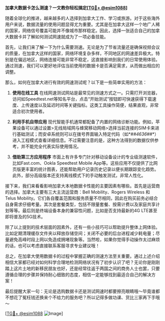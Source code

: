 **加拿大数据卡怎么测速？一文教你轻松搞定[[TG💪+ @esim1088](https://t.me/s/esim1088)]**

随着全球化的推进，越来越多的人选择到加拿大工作、学习或旅游。对于这些海外用户来说，数据流量的使用问题显得尤为重要。尤其是在加拿大这样一个地广人稀的国家，网络信号覆盖可能并不像城市那样稳定。因此，选择一张适合自己的加拿大数据卡并了解如何测试网速就成为了一项必备技能。

首先，让我们来了解一下为什么需要测速。无论是为了节省流量还是确保视频会议的质量，在加拿大这样的国家，网络环境复杂多样，不同地区的网速差异极大。特别是在偏远地区，网络连接可能非常不稳定，这直接影响到我们的日常使用体验。通过测速，我们可以更好地评估当前使用的数据卡是否满足需求，从而做出相应的调整。

那么，如何在加拿大进行有效的网速测试呢？以下是一些简单实用的方法：

1. **使用在线工具**
   在线网速测试网站是最常见的测速方式之一。只需打开浏览器，访问如Speedtest.net等知名平台，点击“开始测试”按钮即可快速获得下载速度、上传速度以及延迟时间等关键指标。这类工具操作简便，结果直观，非常适合初次使用者。

2. **利用手机自带应用**
   现代智能手机通常都配备了内置的网络诊断功能。例如，苹果设备可以通过设置>无线局域网与蜂窝移动网络>选择当前连接的SIM卡来进行基础测试；而安卓系统则可以在拨号界面输入特定代码（如*#*#4636#*#*）进入工程模式查看详细信息。不过需要注意的是，这种方法得到的数据仅供参考，并不能完全代表实际使用情况。

3. **借助第三方应用程序**
   市面上有许多专门针对移动设备设计的专业级测速软件，比如Fast.com、Ookla Speedtest Mobile App等。这些应用不仅提供了比网页版更丰富的统计图表，还能帮助用户记录历史记录以便长期跟踪变化趋势。此外，部分高级版本还支持离线模式下的手动触发测试，非常人性化。

接下来，我们来看看影响加拿大本地数据卡性能的主要因素有哪些。首先是运营商的选择。加拿大主要有三大主流运营商：Bell Mobility、Rogers Wireless 和 Telus Mobility。它们各自覆盖范围和服务质量不尽相同，因此在购买前务必结合自身需求仔细考量。其次是套餐类型，包括不限量套餐、按需计费以及家庭共享计划等等。最后则是终端设备本身的兼容性问题，比如是否支持最新的4G LTE甚至即将普及的5G技术。

除了以上提到的技术层面的因素外，还有一些小技巧可以帮助提升整体上网体验。比如定期清理缓存文件夹以释放存储空间；关闭不必要的后台进程减少耗电量；尽量避免高峰时段上网以免造成拥堵现象等。当然啦，如果你觉得手动操作太过麻烦的话，也可以考虑直接联系客服寻求专业建议哦！

总之，在加拿大使用数据卡的过程中掌握正确的测速方法至关重要。通过上述介绍相信大家都已经对如何科学合理地检测网络状况有了初步认识了吧？无论你是刚刚踏上这片土地的新移民朋友也好，还是经常往返于两国之间的商务人士也罢，只要遵循合理的步骤并保持耐心细致的态度，相信一定能够找到最适合自己的解决方案！ 

最后提醒大家一句：无论是选购数据卡还是测试网速时都要擦亮眼睛哦～毕竟谁都不想花了冤枉钱还换来个不给力的服务吧？所以记得多做功课、货比三家再下手哦～

[[TG💪+ @esim1088](https://t.me/s/esim1088) ![Image](https://i.postimg.cc/4NQfJmqS/Snipaste-2025-05-13-00-14-12.png)]